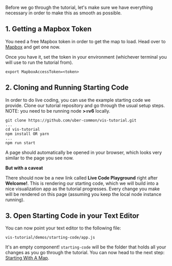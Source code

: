 Before we go through the tutorial, let's make sure we have everything necessary
in order to make this as smooth as possible.

## 1. Getting a Mapbox Token

You need a free Mapbox token in order to get the map to load.
Head over to [Mapbox](https://www.mapbox.com/help/define-access-token/) and get
one now.

Once you have it, set the token in your environment (whichever terminal you will
use to run the tutorial from).
```
export MapboxAccessToken=<token>
```

## 2. Cloning and Running Starting Code

In order to do live coding, you can use the example starting code we provide.
Clone our tutorial repository and go through the usual setup steps. NOTE: you
need to be running node **>=v6** locally.
```
git clone https://github.com/uber-common/vis-tutorial.git
...
cd vis-tutorial
npm install OR yarn
...
npm run start
```

A page should automatically be opened in your browser, which looks very similar
to the page you see now.

**But with a caveat**

There should now be a new link called **Live Code Playground** right after
**Welcome!**. This is rendering our starting code, which we will build into
a nice visualization app as the tutorial progresses. Every change you make will
be rendered on this page (assuming you keep the local node instance running).

## 3. Open Starting Code in your Text Editor

You can now point your text editor to the following file:

```
vis-tutorial/demos/starting-code/app.js
```

It's an empty component! `starting-code` will be the folder that holds all your
changes as you go through the tutorial. You can now head to the next step:
[Starting With A Map](https://uber-common.github.io/vis-tutorial/#/react-map/starting-with-map).
